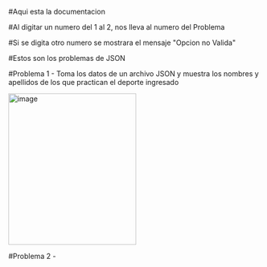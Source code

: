 #Aqui esta la documentacion


#Al digitar un numero del 1 al 2, nos lleva al numero del Problema 

#Si se digita otro numero se mostrara el mensaje "Opcion no Valida"

#Estos son los problemas de JSON

#Problema 1 - Toma los datos de un archivo JSON y muestra los nombres y apellidos de los que practican el deporte ingresado

<img width="254" height="302" alt="image" src="https://github.com/user-attachments/assets/ba39f972-5386-4480-8a96-aedda72c55d3" />

#Problema 2 - 

